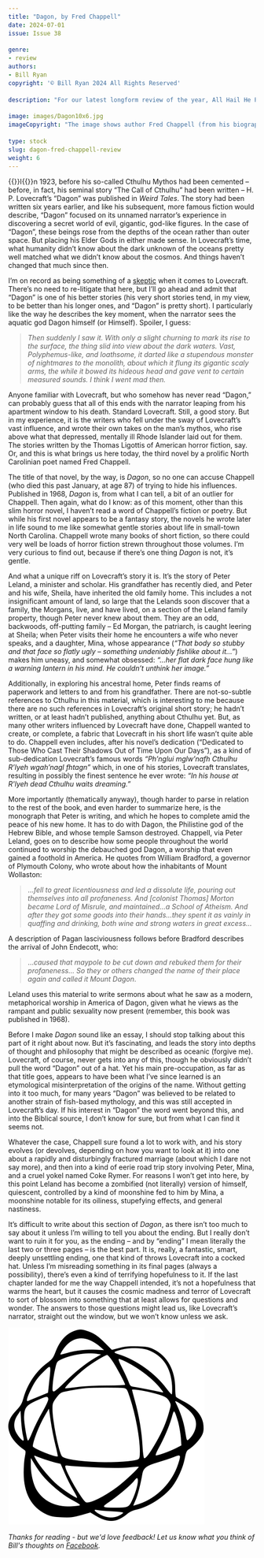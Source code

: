 ```yaml
---
title: "Dagon, by Fred Chappell"
date: 2024-07-01
issue: Issue 38

genre:
- review
authors:
- Bill Ryan
copyright: '© Bill Ryan 2024 All Rights Reserved'

description: "For our latest longform review of the year, All Hail He Prophesied Since Times Before Time to Rise from the Depths in All His Awful Glory — Bill Ryan. It's easy to let the wide-spread inspiration of H. P. Lovecraft's sinister fiction drive a writer to madness (or, at least, to madness of cliché), so what is to be found in Fred Chappell's 1968 Southern Gothic take on the Cthulhu mythos?"

image: images/Dagon10x6.jpg
imageCopyright: "The image shows author Fred Chappell (from his biography at the [Greensboro University of North Carolina's website](https://encyclopedia.uncg.edu/fred-chappell/) and the 1968 edition's cover."

type: stock
slug: dagon-fred-chappell-review
weight: 6
---
```


{{<glyph>}}I{{</glyph>}}n 1923, before his so-called Cthulhu Mythos had been cemented – before, in fact, his seminal story “The Call of Cthulhu” had been written – H. P. Lovecraft’s “Dagon” was published in *Weird Tales*. The story had been written six years earlier, and like his subsequent, more famous fiction would describe, “Dagon” focused on its unnamed narrator’s experience in discovering a secret world of evil, gigantic, god-like figures. In the case of “Dagon”, these beings rose from the depths of the ocean rather than outer space. But placing his Elder Gods in either made sense. In Lovecraft’s time, what humanity didn’t know about the dark unknown of the oceans pretty well matched what we didn’t know about the cosmos. And things haven’t changed that much since then.

I’m on record as being something of a [skeptic](https://www.thebulwark.com/p/the-tricky-terrors-of-h-p-lovecraft) when it comes to Lovecraft. There’s no need to re-litigate that here, but I’ll go ahead and admit that “Dagon” is one of his better stories (his very short stories tend, in my view, to be better than his longer ones, and “Dagon” is pretty short). I particularly like the way he describes the key moment, when the narrator sees the aquatic god Dagon himself (or Himself). Spoiler, I guess:

> *Then suddenly I saw it. With only a slight churning to mark its rise to the surface, the thing slid into view about the dark waters. Vast, Polyphemus-like, and loathsome, it darted like a stupendous monster of nightmares to the monolith, about which it flung its gigantic scaly arms, the while it bowed its hideous head and gave vent to certain measured sounds. I think I went mad then.*

Anyone familiar with Lovecraft, but who somehow has never read “Dagon,” can probably guess that all of this ends with the narrator leaping from his apartment window to his death. Standard Lovecraft. Still, a good story. But in my experience, it is the writers who fell under the sway of Lovecraft’s vast influence, and wrote their own takes on the man’s mythos, who rise above what that depressed, mentally ill Rhode Islander laid out for them. The stories written by the Thomas Ligottis of American horror fiction, say. Or, and this is what brings us here today, the third novel by a prolific North Carolinian poet named Fred Chappell.

The title of that novel, by the way, is *Dagon*, so no one can accuse Chappell (who died this past January, at age 87) of trying to hide his influences. Published in 1968, *Dagon* is, from what I can tell, a bit of an outlier for Chappell. Then again, what do I know: as of this moment, other than this slim horror novel, I haven’t read a word of Chappell’s fiction or poetry. But while his first novel appears to be a fantasy story, the novels he wrote later in life sound to me like somewhat gentle stories about life in small-town North Carolina. Chappell wrote many books of short fiction, so there could very well be loads of horror fiction strewn throughout those volumes. I’m very curious to find out, because if there’s one thing *Dagon* is not, it’s gentle.

And what a unique riff on Lovecraft’s story it is. It’s the story of Peter Leland, a minister and scholar. His grandfather has recently died, and Peter and his wife, Sheila, have inherited the old family home. This includes a not insignificant amount of land, so large that the Lelands soon discover that a family, the Morgans, live, and have lived, on a section of the Leland family property, though Peter never knew about them. They are an odd, backwoods, off-putting family – Ed Morgan, the patriarch, is caught leering at Sheila; when Peter visits their home he encounters a wife who never speaks, and a daughter, Mina, whose appearance (*“That body so stubby and that face so flatly ugly – something undeniably fishlike about it…”*) makes him uneasy, and somewhat obsessed: *“…her flat dark face hung like a warning lantern in his mind. He couldn’t unthink her image.”*

Additionally, in exploring his ancestral home, Peter finds reams of paperwork and letters to and from his grandfather. There are not-so-subtle references to Cthulhu in this material, which is interesting to me because there are no such references in Lovecraft’s original short story; he hadn’t written, or at least hadn’t published, anything about Cthulhu yet. But, as many other writers influenced by Lovecraft have done, Chappell wanted to create, or complete, a fabric that Lovecraft in his short life wasn’t quite able to do. Chappell even includes, after his novel’s dedication (“Dedicated to Those Who Cast Their Shadows Out of Time Upon Our Days”), as a kind of sub-dedication Lovecraft’s famous words *“Ph’nglui mglw’nafh Cthulhu R’lyeh wgah’nagl fhtagn”* which, in one of his stories, Lovecraft translates, resulting in possibly the finest sentence he ever wrote: *“In his house at R'lyeh dead Cthulhu waits dreaming.”*

More importantly (thematically anyway), though harder to parse in relation to the rest of the book, and even harder to summarize here, is the monograph that Peter is writing, and which he hopes to complete amid the peace of his new home. It has to do with Dagon, the Philistine god of the Hebrew Bible, and whose temple Samson destroyed. Chappell, via Peter Leland, goes on to describe how some people throughout the world continued to worship the debauched god Dagon, a worship that even gained a foothold in America. He quotes from William Bradford, a governor of Plymouth Colony, who wrote about how the inhabitants of Mount Wollaston:

> …*fell to great licentiousness and led a dissolute life, pouring out themselves into all profaneness. And [colonist Thomas] Morton became Lord of Misrule, and maintained…a School of Atheism. And after they got some goods into their hands…they spent it as vainly in quaffing and drinking, both wine and strong waters in great excess…*

A description of Pagan lasciviousness follows before Bradford describes the arrival of John Endecott, who:

> …*caused that maypole to be cut down and rebuked them for their profaneness… So they or others changed the name of their place again and called it Mount Dagon*.

Leland uses this material to write sermons about what he saw as a modern, metaphorical worship in America of Dagon, given what he views as the rampant and public sexuality now present (remember, this book was published in 1968).

Before I make *Dagon* sound like an essay, I should stop talking about this part of it right about now. But it’s fascinating, and leads the story into depths of thought and philosophy that might be described as oceanic (forgive me). Lovecraft, of course, never gets into any of this, though he obviously didn’t pull the word “Dagon” out of a hat. Yet his main pre-occupation, as far as that title goes, appears to have been what I’ve since learned is an etymological misinterpretation of the origins of the name. Without getting into it too much, for many years “Dagon” was believed to be related to another strain of fish-based mythology, and this was still accepted in Lovecraft’s day. If his interest in “Dagon” the word went beyond this, and into the Biblical source, I don’t know for sure, but from what I can find it seems not. 

Whatever the case, Chappell sure found a lot to work with, and his story evolves (or devolves, depending on how you want to look at it) into one about a rapidly and disturbingly fractured marriage (about which I dare not say more), and then into a kind of eerie road trip story involving Peter, Mina, and a cruel yokel named Coke Rymer. For reasons I won’t get into here, by this point Leland has become a zombified (not literally) version of himself, quiescent, controlled by a kind of moonshine fed to him by Mina, a moonshine notable for its oiliness, stupefying effects, and general nastiness.

It’s difficult to write about this section of *Dagon*, as there isn’t too much to say about it unless I’m willing to tell you about the ending. But I really don’t want to ruin it for you, as the ending – and by “ending” I mean literally the last two or three pages – is the best part. It is, really, a fantastic, smart, deeply unsettling ending, one that kind of throws Lovecraft into a cocked hat. Unless I’m misreading something in its final pages (always a possibility), there’s even a kind of terrifying hopefulness to it. If the last chapter landed for me the way Chappell intended, it’s not a hopefulness that warms the heart, but it causes the cosmic madness and terror of Lovecraft to sort of blossom into something that at least allows for questions and wonder. The answers to those questions might lead us, like Lovecraft’s narrator, straight out the window, but we won’t know unless we ask.

![Orbit-lrg](images/Orbit.svg)

*Thanks for reading - but we'd love feedback! Let us know what you think of Bill's thoughts on [Facebook](https://www.facebook.com/MythaxisMagazine/posts/).*
